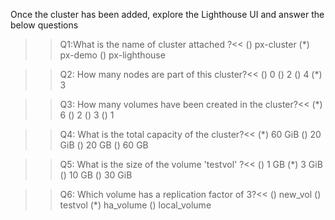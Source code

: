 Once the cluster has been added, explore the Lighthouse UI and answer the below questions
>>Q1:What is the name of cluster attached ?<< 
() px-cluster
(*) px-demo
() px-lighthouse

>>Q2: How many nodes are part of this cluster?<<
() 0
() 2
() 4
(*) 3

>>Q3: How many volumes have been created in the cluster?<<
(*) 6
() 2
() 3
() 1


>>Q4: What is the total capacity of the cluster?<<
(*) 60 GiB
() 20 GiB
() 20 GB
() 60 GB


>>Q5: What is the size of the volume 'testvol' ?<<
() 1 GB
(*) 3 GiB
() 10 GB
() 30 GiB


>>Q6: Which volume has a replication factor of 3?<<
() new_vol
() testvol
(*) ha_volume
() local_volume


